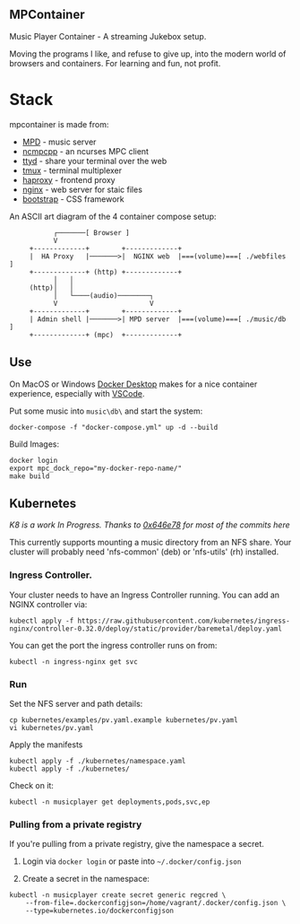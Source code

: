 MPContainer
-----------

Music Player Container - A streaming Jukebox setup.

Moving the programs I like, and refuse to give up, into the modern world of browsers and containers. For learning and fun, not profit.


# Stack

mpcontainer is made from:

* [MPD](https://www.musicpd.org/) - music server
* [ncmpcpp](https://rybczak.net/ncmpcpp/) - an ncurses MPC client
* [ttyd](https://tsl0922.github.io/ttyd/) - share your terminal over the web
* [tmux](https://github.com/tmux/tmux) - terminal multiplexer
* [haproxy](https://www.haproxy.org/) - frontend proxy
* [nginx](https://www.nginx.com/) - web server for staic files
* [bootstrap](https://getbootstrap.com/) - CSS framework


An ASCII art diagram of the 4 container compose setup:

```
           ┌───────[ Browser ]                                         
           V                                                           
     +-------------+        +-------------+                            
     |  HA Proxy   |───────>|  NGINX web  |===(volume)===[ ./webfiles ]
     +-------------+ (http) +-------------+                            
           │   │                                                       
     (http)│   │                                                       
           │   └────(audio)────────┐                                   
           V                       V                                   
     +-------------+        +-------------+                            
     | Admin shell |───────>| MPD server  |===(volume)===[ ./music/db ]
     +-------------+ (mpc)  +-------------+                            
```


## Use

On MacOS or Windows [Docker Desktop](https://www.docker.com/products/docker-desktop) makes for a nice container experience, especially with [VSCode](https://code.visualstudio.com/).


Put some music into `music\db\` and start the system:

```
docker-compose -f "docker-compose.yml" up -d --build
```

Build Images:

```
docker login
export mpc_dock_repo="my-docker-repo-name/"
make build
```


Kubernetes
----------

_K8 is a work In Progress. Thanks to [0x646e78](https://github.com/0x646e78) for most of the commits here_


This currently supports mounting a music directory from an NFS share. Your cluster will probably need 'nfs-common' (deb) or 'nfs-utils' (rh) installed.


### Ingress Controller.

Your cluster needs to have an Ingress Controller running. You can add an NGINX controller via:

```
kubectl apply -f https://raw.githubusercontent.com/kubernetes/ingress-nginx/controller-0.32.0/deploy/static/provider/baremetal/deploy.yaml
```

You can get the port the ingress controller runs on from:

```
kubectl -n ingress-nginx get svc
```


### Run

Set the NFS server and path details:

```
cp kubernetes/examples/pv.yaml.example kubernetes/pv.yaml
vi kubernetes/pv.yaml
```

Apply the manifests

```
kubectl apply -f ./kubernetes/namespace.yaml
kubectl apply -f ./kubernetes/
```

Check on it:

```
kubectl -n musicplayer get deployments,pods,svc,ep
```


### Pulling from a private registry

If you're pulling from a private registry, give the namespace a secret.

1) Login via `docker login` or paste into `~/.docker/config.json`

2) Create a secret in the namespace:

```
kubectl -n musicplayer create secret generic regcred \
    --from-file=.dockerconfigjson=/home/vagrant/.docker/config.json \
    --type=kubernetes.io/dockerconfigjson
```
